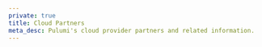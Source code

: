 ```yaml
---
private: true
title: Cloud Partners
meta_desc: Pulumi's cloud provider partners and related information.
---
```

